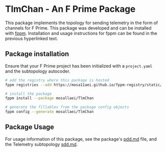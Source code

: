 # TlmChan - An F Prime Package

This package implements the topology for sending telemetry in the form of channels for F Prime. This package was developed and can be installed with [fppm](https://github.com/mosa11aei/fprime-fppm). Installation and usage instructions for fppm can be found in the previous hyperlinked text.

## Package installation

Ensure that your F Prime project has been initialized with a `project.yaml` and the subtopology autocoder. 

```bash
# add the registry where this package is hosted
fppm registries --add https://mosa11aei.github.io/fppm-registry/static/registry.yaml

# install the package
fppm install --package mosallaei/TlmChan

# generate the fillables from the package config objects
fppm config --generate mosallaei/TlmChan
```

## Package Usage

For usage information of this package, see the package's [pdd.md](./docs/pdd.md) file, and the Telemetry subtopology [sdd.md](./Telemetry/docs/sdd.md).